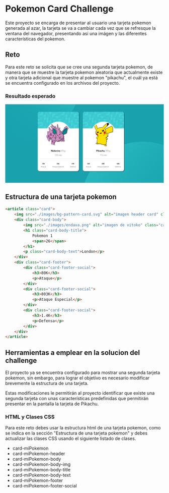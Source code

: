 # Pokemon Card Challenge

Este proyecto se encarga de presentar al usuario una tarjeta pokemon generada al azar, la tarjeta se va a cambiar cada vez que se refresque la ventana del navegador, presentando así una imágen y las diferentes características del pokemon.

## Reto

Para este reto se solicita que se cree una segunda tarjeta pokemon, de manera que se muestre la tarjeta pokemon aleatoria que actualmente existe y otra tarjeta adicional que muestre al pokemon "pikachu", el cuál ya está se encuentra configurado en los archivos del proyecto.

### Resultado esperado

![Resultado esperado](/images/resultadoEsperado.png)

## Estructura de una tarjeta pokemon

```html
<article class="card">
    <img src="./images/bg-pattern-card.svg" alt="imagen header card" class="card-header">
    <div class="card-body">
        <img src="./images/endava.png" alt="imagen de vitoko" class="card-body-img">
        <h1 class="card-body-title">
            Pokemon 1
            <span>26</span>
        </h1>
        <p class="card-body-text">London</p>
    </div>
    <div class="card-footer">
        <div class="card-footer-social">
            <h3>80K</h3>
            <p>Ataque</p>
        </div>
        <div class="card-footer-social">
            <h3>803K</h3>
            <p>Ataque Especial</p>
        </div>
        <div class="card-footer-social">
            <h3>1.4K</h3>
            <p>Defensa</p>
        </div>
    </div>
</article>
```

## Herramientas a emplear en la solucion del challenge

El proyecto ya se encuentra configurado para mostrar una segunda tarjeta pokemon, sin embargo, para lograr el objetivo es necesario modificar brevemente la estructura de una tarjeta.

Estas modificaciones le permitirán al proyecto identificar que existe una segunda tarjeta con unas
características predefinidas que permitirán presentar en la pantalla la tarjeta de Pikachu.

### HTML y Clases CSS

Para este reto debes usar la estructura html de una tarjeta pokemon, como se indica en la sección "Estructura de una tarjeta pokemon" y debes actualizar las clases
CSS usando el siguiente listado de clases.

- card-miPokemon
- card-miPokemon-header
- card-miPokemon-body
- card-miPokemon-body-img
- card-miPokemon-body-title
- card-miPokemon-body-text
- card-miPokemon-footer
- card-miPokemon-footer-social